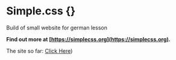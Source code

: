 # Simple.css {}

Build of small website for german lesson

**Find out more at [https://simplecss.org](https://simplecss.org).**

The site so far: [Click Here](https://elias-muc09.github.io/Die-Ratten-Home/))
